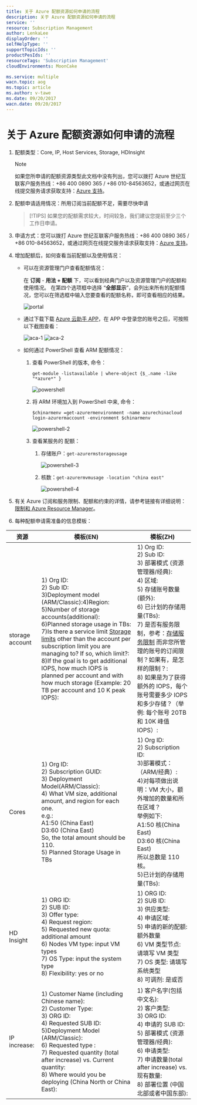 ```yaml
---
title: 关于 Azure 配额资源如何申请的流程
description: 关于 Azure 配额资源如何申请的流程
service: ''
resource: Subscription Management
author: LenkaLee
displayOrder: ''
selfHelpType: ''
supportTopicIds: ''
productPesIds: ''
resourceTags: 'Subscription Management'
cloudEnvironments: MoonCake

ms.service: multiple
wacn.topic: aog
ms.topic: article
ms.author: v-tawe
ms.date: 09/20/2017
wacn.date: 09/20/2017
---
```

# 关于 Azure 配额资源如何申请的流程

1. 配额类型：Core, IP, Host Services, Storage, HDInsight

    > [!NOTE]
    > 如果您所申请的配额资源类型此文档中没有列出，您可以拨打 Azure 世纪互联客户服务热线：+86 400 0890 365 / +86 010-84563652，或通过网页在线提交服务请求获取支持：[Azure 支持](https://www.azure.cn/support/contact/)。

2. 配额申请适用情况：所用订阅当前配额不足，需要尽快申请

    > [!TIPS]
    > 如果您的配额需求较大，时间较急，我们建议您提前至少三个工作日申请。

3. 申请方式：您可以拨打 Azure 世纪互联客户服务热线：+86 400 0890 365 / +86 010-84563652，或通过网页在线提交服务请求获取支持：[Azure 支持](https://www.azure.cn/support/contact/)。

4. 增加配额后，如何查看当前配额以及使用情况：

    - 可以在资源管理门户查看配额情况：

        在 **订阅** - **用法 + 配额** 下，可以看到经典门户以及资源管理门户的配额和使用情况。
        在第四个选项框中选择 “**全部显示**”，会列出来所有的配额情况，您可以在筛选框中输入您要查看的配额名称，即可查看相应的结果。

        ![portal](media/aog-subscription-management-resource-quotas-application/portal.png)

    - 通过下载下载 [Azure 云助手 APP](https://www.azure.cn/azure-cloud-assistant/)，在 APP 中登录您的账号之后，可按照以下截图查看：

        ![aca-1](media/aog-subscription-management-resource-quotas-application/aca-1.png)
        ![aca-2](media/aog-subscription-management-resource-quotas-application/aca-2.png)

    - 如何通过 PowerShell 查看 ARM 配额情况：

        1. 查看 PowerShell 的版本, 命令：
            
            `get-module -listavailable | where-object {$_.name -like "*azure*" }`
            
            ![powershell](media/aog-subscription-management-resource-quotas-application/powershell.png)

        2. 将 ARM 环境加入到 PowerShell 中来, 命令：
            
            `$chinarmenv =get-azurermenvironment -name azurechinacloud`
            `login-azurermaccount -environment $chinarmenv`

            ![powershell-2](media/aog-subscription-management-resource-quotas-application/powershell-2.png)

        3. 查看某服务的 配额：
            1. 存储账户：`get-azurermstorageusage`

                ![powershell-3](media/aog-subscription-management-resource-quotas-application/powershell-3.png)

            2. 核数：`get-azurermvmusage -location "china east"`

                ![powershell-4](media/aog-subscription-management-resource-quotas-application/powershell-4.png)

5. 有关 Azure 订阅和服务限制、配额和约束的详情，请参考链接有详细说明：[限制和 Azure Resource Manager](https://docs.azure.cn/zh-cn/azure-subscription-service-limits#limits-and-the-azure-resource-manager)。

6. 每种配额申请需准备的信息模板：

| 资源  | 模板(EN) | 模板(ZH) |
| ---- | -------- | -------- |
| storage account | 1) Org ID:<br>2) Sub ID:<br>3)Deployment model (ARM/Classic):4)Region:<br>5)Number of storage accounts(additional):<br>6)Planned storage usage in TBs:<br>7)Is there a service limit [Storage limits](https://azure.microsoft.com/en-us/documentation/articles/azure-subscription-service-limits/#storage-limits) other than the account per subscription limit you are managing to?  If so, which limit?:<br>8)If the goal is to get additional IOPS, how much IOPS is planned per account and with how much storage (Example: 20 TB per account and 10 K peak IOPS): | 1) Org ID:<br>2) Sub ID:<br>3) 部署模式 (资源管理器/经典):<br>4) 区域:<br>5) 存储账号数量(额外):<br>6) 已计划的存储用量(TBs):<br>7) 是否有服务限制，参考：[存储服务限制](https://azure.microsoft.com/en-us/documentation/articles/azure-subscription-service-limits/#storage-limits) 而非您所管理的账号的订阅限制？如果有，是怎样的限制？:<br>8) 如果是为了获得额外的 IOPS，每个账号需要多少 IOPS 和多少存储？（举例: 每个账号 20TB 和 10K 峰值 IOPS）: |
| Cores | 1) Org ID:<br>2) Subscription GUID:<br>3) Deployment Model(ARM/Classic):<br>4) What VM size, additional amount, and region for each one.<br>e.g.:<br>A1:50 (China East)<br>D3:60 (China East)<br>So, the total amount should be 110.<br>5) Planned Storage Usage in TBs | 1) Org ID:<br>2) Subscription ID:<br>3)部署模式：（ARM/经典）:<br>4)对每项做出说明：VM 大小，额外增加的数量和所在区域？<br>举例如下:<br>A1:50 核(China East)<br>D3:60 核(China East)<br>所以总数是 110 核。<br>5)已计划的存储用量(TBs):<br> |
| HD Insight | 1) ORG ID:<br>2) SUB ID:<br>3) Offer type:<br>4) Request region:<br>5) Requested new quota: additional amount<br>6) Nodes VM type: input VM types<br>7) OS Type: input the system type<br>8) Flexibility: yes or no<br> | 1) ORG ID:<br>2) SUB ID:<br>3) 供应类型:<br>4) 申请区域:<br>5) 申请的新的配额: 额外数量<br>6) VM 类型节点: 请填写 VM 类型<br>7) OS 类型: 请填写系统类型<br>8) 可调剂: 是或否<br> |
| IP increase: | 1) Customer Name (including Chinese name):<br>2) Customer Type:<br>3) ORG ID:<br>4) Requested SUB ID:<br>5)Deployment Model (ARM/Classic):<br>6) Requested type :<br>7) Requested quantity (total after increase) vs. Current quantity:<br>8) Where would you be deploying (China North or China East):<br> | 1) 客户名字(包括中文名):<br>2) 客户类型:<br>3) ORG ID:<br>4) 申请的 SUB ID:<br>5) 部署模式 (资源管理器/经典):<br>6) 申请类型:<br>7) 申请数量(total after increase) vs. 现有数量:<br>8) 部署位置 (中国北部或者中国东部):<br> |


